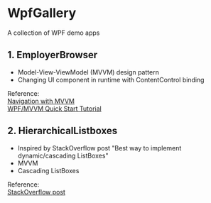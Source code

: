 # WpfGallery
 A collection of WPF demo apps

## 1. EmployerBrowser

- Model-View-ViewModel (MVVM) design pattern
- Changing UI component in runtime with ContentControl binding

Reference: \
[Navigation with MVVM](https://rachel53461.wordpress.com/2011/12/18/navigation-with-mvvm-2) \
[WPF/MVVM Quick Start Tutorial](https://www.codeproject.com/Articles/165368/WPF-MVVM-Quick-Start-Tutorial)

## 2. HierarchicalListboxes
- Inspired by StackOverflow post "Best way to implement dynamic/cascading ListBoxes"
- MVVM
- Cascading ListBoxes

Reference: \
[StackOverflow post](https://stackoverflow.com/questions/68219122/best-way-to-implement-dynamic-cascading-listboxes) 

